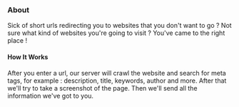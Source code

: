 ### About
Sick of short urls redirecting you to websites that you don't want to go ? Not sure what kind of websites you're going to visit ? You've came to the right place ! 
  
#### How It Works
After you enter a url, our server will crawl the website and search for meta tags, for example : description, title, keywords, author and more. After that we'll try to take a screenshot of the page. Then we'll send all the information we've got to you. 
  
